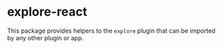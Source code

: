 # explore-react

This package provides helpers to the `explore` plugin that can be imported by
any other plugin or app.
